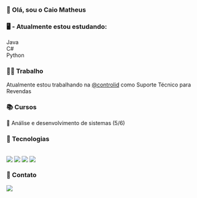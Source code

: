 ### 👋 Olá, sou o Caio Matheus

### 🖥️ - Atualmente estou estudando: 

Java <br/>
C# <br/>
Python

### 👨‍💼 Trabalho

Atualmente estou trabalhando na <a target="_blank" href="https://www.controlid.com.br/" >@controlid</a> como Suporte Técnico para Revendas

### 📚 Cursos

📕 Análise e desenvolvimento de sistemas (5/6)

### 📖 Tecnologias
<div style="display: inline_block"><br/>
<img align="center" alt"java" src="https://img.shields.io/badge/Java-ED8B00?style=for-the-badge&logo=openjdk&logoColor=white">
<img align="center" alt"html5" src="https://img.shields.io/badge/HTML5-E34F26?style=for-the-badge&logo=html5&logoColor=white">
<img align="center" alt"css" src="https://img.shields.io/badge/CSS3-1572B6?style=for-the-badge&logo=css3&logoColor=white">
<img align="center" alt"css" src="https://img.shields.io/badge/Python-14354C?style=for-the-badge&logo=python&logoColor=white">

### 📧 Contato

<a href="https://www.linkedin.com/in/caio-matheus-b68977236/" target="_blank"><img src="https://img.shields.io/badge/-LinkedIn-%230077B5?style=for-the-badge&logo=linkedin&logoColor=white" target="_blank"></a> 
